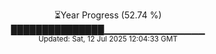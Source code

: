 <p align="center">
⏳Year Progress (52.74 %)<br>
███████████████▁▁▁▁▁▁▁▁▁▁▁▁▁▁▁ <br>
<sub>Updated: Sat, 12 Jul 2025 12:04:33 GMT</sub>
</p>

